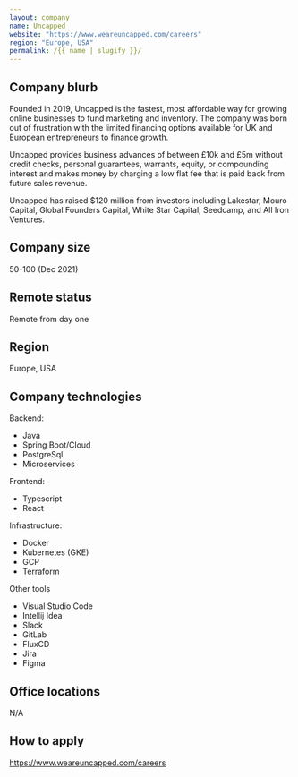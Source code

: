 ```yaml
---
layout: company
name: Uncapped
website: "https://www.weareuncapped.com/careers"
region: "Europe, USA"
permalink: /{{ name | slugify }}/
---
```


## Company blurb

Founded in 2019, Uncapped is the fastest, most affordable way for growing online businesses to fund marketing and inventory. The company was born out of frustration with the limited financing options available for UK and European entrepreneurs to finance growth.

Uncapped provides business advances of between £10k and £5m without credit checks, personal guarantees, warrants, equity, or compounding interest and makes money by charging a low flat fee that is paid back from future sales revenue.

Uncapped has raised $120 million from investors including Lakestar, Mouro Capital, Global Founders Capital, White Star Capital, Seedcamp, and All Iron Ventures.

## Company size

50-100 (Dec 2021)

## Remote status

Remote from day one 

## Region

Europe, USA 

## Company technologies

Backend:
- Java
- Spring Boot/Cloud
- PostgreSql
- Microservices

Frontend:
- Typescript
- React

Infrastructure:
- Docker
- Kubernetes (GKE)
- GCP
- Terraform

Other tools
- Visual Studio Code
- Intellij Idea
- Slack
- GitLab
- FluxCD
- Jira
- Figma


## Office locations

N/A

## How to apply

https://www.weareuncapped.com/careers